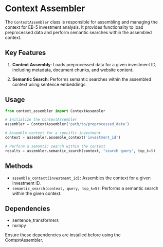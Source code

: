 # Context Assembler

The `ContextAssembler` class is responsible for assembling and managing the context for EB-5 investment analysis. It provides functionality to load preprocessed data and perform semantic searches within the assembled context.

## Key Features

1. **Context Assembly**: Loads preprocessed data for a given investment ID, including metadata, document chunks, and website content.

2. **Semantic Search**: Performs semantic searches within the assembled context using sentence embeddings.

## Usage

```python
from context_assembler import ContextAssembler

# Initialize the ContextAssembler
assembler = ContextAssembler('path/to/preprocessed_data')

# Assemble context for a specific investment
context = assembler.assemble_context('investment_id')

# Perform a semantic search within the context
results = assembler.semantic_search(context, "search query", top_k=5)
```

## Methods

- `assemble_context(investment_id)`: Assembles the context for a given investment ID.
- `semantic_search(context, query, top_k=5)`: Performs a semantic search within the given context.

## Dependencies

- sentence_transformers
- numpy

Ensure these dependencies are installed before using the ContextAssembler.